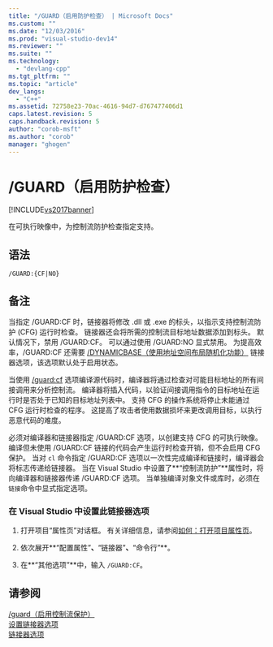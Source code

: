 ```yaml
---
title: "/GUARD（启用防护检查） | Microsoft Docs"
ms.custom: ""
ms.date: "12/03/2016"
ms.prod: "visual-studio-dev14"
ms.reviewer: ""
ms.suite: ""
ms.technology: 
  - "devlang-cpp"
ms.tgt_pltfrm: ""
ms.topic: "article"
dev_langs: 
  - "C++"
ms.assetid: 72758e23-70ac-4616-94d7-d767477406d1
caps.latest.revision: 5
caps.handback.revision: 5
author: "corob-msft"
ms.author: "corob"
manager: "ghogen"
---
```

# /GUARD（启用防护检查）
[!INCLUDE[vs2017banner](../../assembler/inline/includes/vs2017banner.md)]

在可执行映像中，为控制流防护检查指定支持。  
  
## 语法  
  
```  
/GUARD:{CF|NO}  
```  
  
## 备注  
 当指定 \/GUARD:CF 时，链接器将修改 .dll 或 .exe 的标头，以指示支持控制流防护 \(CFG\) 运行时检查。  链接器还会将所需的控制流目标地址数据添加到标头。  默认情况下，禁用 \/GUARD:CF。  可以通过使用 \/GUARD:NO 显式禁用。  为提高效率，\/GUARD:CF 还需要 [\/DYNAMICBASE（使用地址空间布局随机化功能）](../../build/reference/dynamicbase-use-address-space-layout-randomization.md) 链接器选项，该选项默认处于启用状态。  
  
 当使用 [\/guard:cf](../../build/reference/guard-enable-control-flow-guard.md) 选项编译源代码时，编译器将通过检查对可能目标地址的所有间接调用来分析控制流。  编译器将插入代码，以验证间接调用指令的目标地址在运行时是否处于已知的目标地址列表中。  支持 CFG 的操作系统将停止未能通过 CFG 运行时检查的程序。  这提高了攻击者使用数据损坏来更改调用目标，以执行恶意代码的难度。  
  
 必须对编译器和链接器指定 \/GUARD:CF 选项，以创建支持 CFG 的可执行映像。  编译但未使用 \/GUARD:CF 链接的代码会产生运行时检查开销，但不会启用 CFG 保护。  当对 `cl` 命令指定 \/GUARD:CF 选项以一次性完成编译和链接时，编译器会将标志传递给链接器。  当在 Visual Studio 中设置了**“控制流防护”**属性时，将向编译器和链接器传递 \/GUARD:CF 选项。  当单独编译对象文件或库时，必须在`链接`命令中显式指定选项。  
  
### 在 Visual Studio 中设置此链接器选项  
  
1.  打开项目“属性页”对话框。  有关详细信息，请参阅[如何：打开项目属性页](../../misc/how-to-open-project-property-pages.md)。  
  
2.  依次展开**“配置属性”**、**“链接器”**、**“命令行”**。  
  
3.  在**“其他选项”**中，输入 `/GUARD:CF`。  
  
## 请参阅  
 [\/guard（启用控制流保护）](../../build/reference/guard-enable-control-flow-guard.md)   
 [设置链接器选项](../../build/reference/setting-linker-options.md)   
 [链接器选项](../../build/reference/linker-options.md)